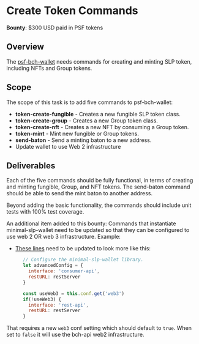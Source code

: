 # Create Token Commands

**Bounty**: $300 USD paid in PSF tokens

## Overview

The [psf-bch-wallet](https://github.com/Permissionless-Software-Foundation/psf-bch-wallet) needs commands for creating and minting SLP token, including NFTs and Group tokens.

## Scope
The scope of this task is to add five commands to psf-bch-wallet:
- **token-create-fungible** - Creates a new fungible SLP token class.
- **token-create-group** - Creates a new Group token class.
- **token-create-nft** - Creates a new NFT by consuming a Group token.
- **token-mint** - Mint new fungible or Group tokens.
- **send-baton** - Send a minting baton to a new address.
- Update wallet to use Web 2 infrastructure

## Deliverables

Each of the five commands should be fully functional, in terms of creating and minting fungible, Group, and NFT tokens. The send-baton command should be able to send the mint baton to another address.

Beyond adding the basic functionality, the commands should include unit tests with 100% test coverage.

An additional item added to this bounty: Commands that instantiate minimal-slp-wallet need to be updated so that they can be configured to use web 2 OR web 3 infrastructure. Example:
- [These lines](https://github.com/Permissionless-Software-Foundation/psf-bch-wallet/blob/870782e9629ba30df379c6b3936ca137c474f2f9/src/commands/wallet-balances.js#L74-L79) need to be updated to look more like this:

```javascript
      // Configure the minimal-slp-wallet library.
      let advancedConfig = {
        interface: 'consumer-api',
        restURL: restServer
      }

      const useWeb3 = this.conf.get('web3')
      if(!useWeb3) {
        interface: 'rest-api',
        restURL: restServer
      }
```

That requires a new `web3` conf setting which should default to `true`. When set to `false` it will use the bch-api web2 infrastructure.
